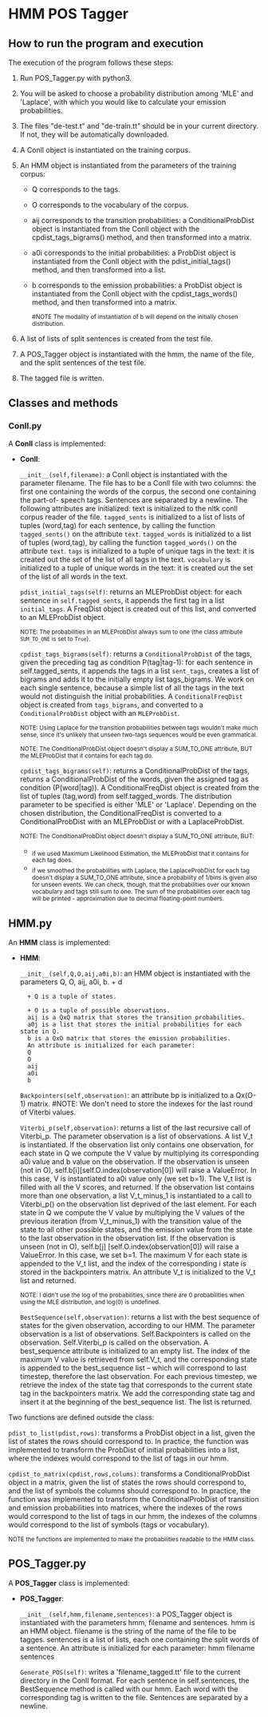 # HMM POS Tagger

## How to run the program and execution

The execution of the program follows these steps:
1. Run POS_Tagger.py with python3.
2. You will be asked to choose a probability distribution among 'MLE' and
'Laplace', with which you would like to calculate your emission probabilities.
3. The files "de-test.t" and "de-train.tt" should be in your current directory.
If not, they will be automatically downloaded.
4. A Conll object is instantiated on the training corpus.
5. An HMM object is instantiated from the parameters of the training corpus:
	+ Q corresponds to the tags.
	+ O corresponds to the vocabulary of the corpus.
	+ aij corresponds to the transition probabilities: a ConditionalProbDist
object is instantiated from the Conll object with the
cpdist_tags_bigrams() method, and then transformed into a matrix.
	+ a0i corresponds to the initial probabilities: a ProbDist object is
instantiated from the Conll object with the pdist_initial_tags() method,
and then transformed into a list.
	+ b corresponds to the emission probabilities: a ProbDist object is
instantiated from the Conll object with the cpdist_tags_words() method,
and then transformed into a matrix.

		<sub>#NOTE The modality of instantiation of b will depend on the initially chosen
distribution.</sub>

6. A list of lists of split sentences is created from the test file.
7. A POS_Tagger object is instantiated with the hmm, the name of the file, and
the split sentences of the test file.
8. The tagged file is written.

## Classes and methods

### Conll.py

A **Conll** class is implemented:

- **Conll**:

	`__init__(self,filename)`: a Conll object is instantiated with the parameter
filename. The file has to be a Conll file with two columns: the first one
containing the words of the corpus, the second one containing the part-of-
speech tags. Sentences are separated by a newline.
The following attributes are initialized:
text is initialized to the nltk conll corpus reader of the file.
`tagged_sents` is initialized to a list of lists of tuples (word,tag) for
each sentence, by calling the function `tagged_sents()` on the attribute
`text`.
`tagged_words` is initialized to a list of tuples (word,tag), by calling the
function `tagged_words()` on the attribute `text`.
`tags` is initialized to a tuple of unique tags in the text: it is created
out the set of the list of all tags in the text.
`vocabulary` is initialized to a tuple of unique words in the text: it is
created out the set of the list of all words in the text.

	`pdist_initial_tags(self)`: returns an MLEProbDist object: for each sentence
in `self.tagged_sents`, it appends the first tag in a list `initial_tags`. A
FreqDist object is created out of this list, and converted to an
MLEProbDist object.

	<sub>NOTE: The probabilities in an MLEProbDist always sum to one (the class
attribute `SUM_TO_ONE` is set to `True`).</sub>



	`cpdist_tags_bigrams(self)`: returns a `ConditionalProbDist` of the tags,
given the preceding tag as condition P(tag|tag-1): for each sentence in
self.tagged_sents, it appends the tags in a list `sent_tags`, creates a list
of bigrams and adds it to the initially empty list tags_bigrams. We work
on each single sentence, because a simple list of all the tags in the text
would not distinguish the initial probabilities.
A `ConditionalFreqDist` object is created from `tags_bigrams`, and converted
to a `ConditionalProbDist` object with an `MLEProbDist`.

	<sub>NOTE: Using Laplace for the transition probabilities between tags
wouldn't make much sense, since it's unlikely that unseen two-tags
sequences would be even grammatical.</sub>

	<sub>NOTE: The ConditionalProbDist object doesn't display a SUM_TO_ONE
attribute, BUT the MLEProbDist that it contains for each tag do.</sub>


	`cpdist_tags_bigrams(self)`:  returns a ConditionalProbDist of the tags,
returns a ConditionalProbDist of the
words, given the assigned tag as condition (P(word|tag)).
A ConditionalFreqDist object is created from the list of tuples (tag,word)
from self.tagged_words.
The distribution parameter to be specified is either 'MLE' or 'Laplace'.
Depending on the chosen distribution, the ConditionalFreqDist is converted
to a ConditionalProbDist with an MLEProbDist or with a LaplaceProbDist.

	<sub>NOTE: The ConditionalProbDist object doesn't display a SUM_TO_ONE
attribute, BUT:</sub>
	- <sub>if we used Maximum Likelihood Estimation, the MLEProbDist that it
contains for each tag does.</sub>
	- <sub>if we smoothed the probabilities with Laplace, the LaplaceProbDist for
each tag doesn't display a SUM_TO_ONE attribute, since a probability of
1/bins is given also for unseen events. We can check, though, that the
probabilities over our known vocabulary and tags still sum to one. The sum
of the probabilities over each tag will be printed - approximation due to
decimal floating-point numbers.</sub>



## HMM.py
An **HMM** class is implemented:

- **HMM**:

	`__init__(self,Q,O,aij,a0i,b)`: an HMM object is instantiated with the
	parameters Q, O, aij, a0i, b.
		+ d

		+ Q is a tuple of states.
	
		+ O is a tuple of possible observations.
		aij is a QxQ matrix that stores the transition probabilities.
		a0j is a list that stores the initial probabilities for each state in Q.
		b is a QxO matrix that stores the emission probabilities.
		An attribute is initialized for each parameter:
		Q
		O
		aij
		a0i
		b

	`Backpointers(self,observation)`: an attribute bp is initialized to a
Qx(O-1) matrix.
#NOTE: We don't need to store the indexes for the last round of Viterbi
values.

	`Viterbi_p(self,observation)`: returns a list of the last recursive call of
Viterbi_p. The parameter observation is a list of observations.
A list V_t is instantiated.
If the observation list only contains one observation, for each state in Q
we compute the V value by multiplying its corresponding a0i value and b
value on the observation. If the observation is unseen (not in O),
self.b[i][self.O.index(observation[0]) will raise a ValueError. In this
case, V is instantiated to a0i value only (we set b=1). The V_t list is
filled with all the V scores, and returned.
If the observation list contains more than one observation, a list
V_t_minus_1 is instantiated to a call to Viterbi_p() on the observation
list deprived of the last element. For each state in Q we compute the V
value by multiplying the V values of the previous iteration (from
V_t_minus_1) with the transition value of the state to all other possible
states, and the emission value from the state to the last observation in
the observation list. If the observation is unseen (not in O), self.b[j]
[self.O.index(observation[0]) will raise a ValueError. In this case, we
set b=1. The maximum V for each state is appended to the V_t list, and the
index of the corresponding i state is stored in the backpointers matrix.
An attribute V_t is initialized to the V_t list and returned.

	<sub>NOTE: I didn't use the log of the probabilities, since there are 0
probabilities when using the MLE distribution, and log(0) is undefined.</sub>

	`BestSequence(self,observation)`: returns a list with the best sequence of
states for the given observation, according to our HMM. The parameter
observation is a list of observations.
Self.Backpointers is called on the observation.
Self.Viterbi_p is called on the observation.
A best_sequence attribute is initialized to an empty list. The index of
the maximum V value is retrieved from self.V_t, and the corresponding
state is appended to the best_sequence list – which will correspond to
last timestep, therefore the last observation.
For each previous timestep, we retrieve the index of the state tag that
corresponds to the current state tag in the backpointers matrix. We add
the corresponding state tag and insert it at the beginning of the
best_sequence list. The list is returned.

Two functions are defined outside the class:

`pdist_to_list(pdist,rows)`: transforms a ProbDist object in a list, given the
list of states the rows should correspond to. In practice, the function was
implemented to transform the ProbDist of initial probabilities into a list,
where the indexes would correspond to the list of tags in our hmm.


`cpdist_to_matrix(cpdist,rows,colums)`: transforms a ConditionalProbDist object in
a matrix, given the list of states the rows should correspond to, and the list
of symbols the columns should correspond to. In practice, the function was
implemented to transform the ConditionalProbDist of transition and emission
probabilities into matrices, where the indexes of the rows would correspond to
the list of tags in our hmm, the indexes of the columns would correspond to the
list of symbols (tags or vocabulary).

<sub>NOTE the functions are implemented to make the probabilities readable to the
HMM class.</sub>

## POS_Tagger.py

A **POS_Tagger** class is implemented:

- **POS_Tagger**:

	`__init__(self,hmm,filename,sentences)`: a POS_Tagger object is instantiated
with the parameters hmm, filename and sentences.
hmm is an HMM object.
filename is the string of the name of the file to be tagges.
sentences is a list of lists, each one containing the split words of a
sentence.
An attribute is initialized for each parameter:
hmm
filename
sentences

	`Generate_POS(self)`: writes a 'filename_tagged.tt' file to the current
directory in the Conll format.
For each sentence in self.sentences, the BestSequence method is called
with our hmm. Each word with the corresponding tag is written to the file.
Sentences are separated by a newline.
